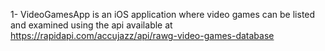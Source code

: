 1- VideoGamesApp is an iOS application where video games can be listed and examined using the api available at https://rapidapi.com/accujazz/api/rawg-video-games-database
